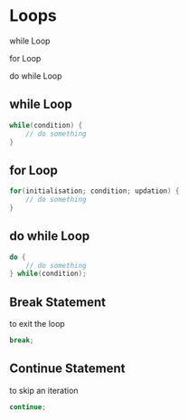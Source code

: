 # Loops

while Loop

for Loop

do while Loop

## while Loop

```java
while(condition) {
    // do something
}
```

## for Loop

```java
for(initialisation; condition; updation) {
    // do something
}
```

## do while Loop

```java
do {
    // do something
} while(condition);
```

## Break Statement
to exit the loop

```java
break;
```

## Continue Statement
to skip an iteration

```java
continue;
```